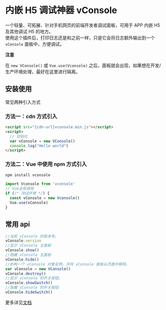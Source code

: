 # 内嵌 H5 调试神器 vConsole

一个轻量、可拓展、针对手机网页的前端开发者调试面板，可用于 APP 内嵌 H5 及其他调试 H5 的地方。  
使用这个插件后，打印日志还是和之前一样，只是它会将日志额外输出到一个 `vConsole` 面板中，方便调试。

**注意**

在 `new VConsole()` 或 `Vue.use(Vconsole)` 之后，面板就会出现，如果想在开发/生产环境处理，最好在这里进行隔离。

## 安装使用

常见两种引入方式

### 方法一：cdn 方式引入

```html
<script src="{cdn-url}vconsole.min.js"></script>
<script>
  // 初始化
  var vConsole = new VConsole()
  console.log("Hello world")
</script>
```

### 方法二：Vue 中使用 npm 方式引入

```sh
npm install vconsole
```

```js
import Vconsole from 'vconsole'
// Vue全局调用
if (/* 测试环境 */) {
  const vConsole = new Vconsole()
  Vue.use(vConsole)
}
```

## 常用 api

```js
//当前 vConsole 的版本号。
vConsole.version
//显示 vConsole 主面板
vConsole.show()
//隐藏 vConsole 主面板
vConsole.hide()
//析构一个 vConsole 对象实例，并将 vConsole 面板从页面中移除。
var vConsole = new VConsole()
vConsole.destroy()
//显示 vConsole 的开关按钮。
vConsole.showSwitch()
//隐藏 vConsole 的开关按钮
vConsole.hideSwitch()
```

更多详见[文档](https://github.com/Tencent/vConsole/blob/dev/README_CN.md)

